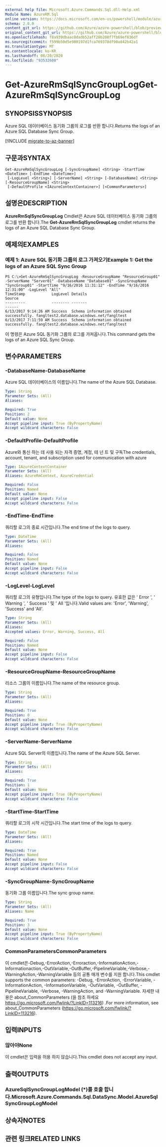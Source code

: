 ```yaml
---
external help file: Microsoft.Azure.Commands.Sql.dll-Help.xml
Module Name: AzureRM.Sql
online version: https://docs.microsoft.com/en-us/powershell/module/azurerm.sql/get-azurermsqlsyncgrouplog
schema: 2.0.0
content_git_url: https://github.com/Azure/azure-powershell/blob/preview/src/ResourceManager/Sql/Commands.Sql/help/Get-AzureRmSqlSyncGroupLog.md
original_content_git_url: https://github.com/Azure/azure-powershell/blob/preview/src/ResourceManager/Sql/Commands.Sql/help/Get-AzureRmSqlSyncGroupLog.md
ms.openlocfilehash: f8a939dbaac0dadb52aff28b208f7fb69ef836df
ms.sourcegitcommit: f599b50d5e980197d1fca769378df90a842b42a1
ms.translationtype: MT
ms.contentlocale: ko-KR
ms.lasthandoff: 08/20/2020
ms.locfileid: "93532608"
---
```

# <span data-ttu-id="08d0e-101">Get-AzureRmSqlSyncGroupLog</span><span class="sxs-lookup"><span data-stu-id="08d0e-101">Get-AzureRmSqlSyncGroupLog</span></span>

## <span data-ttu-id="08d0e-102">SYNOPSIS</span><span class="sxs-lookup"><span data-stu-id="08d0e-102">SYNOPSIS</span></span>
<span data-ttu-id="08d0e-103">Azure SQL 데이터베이스 동기화 그룹의 로그를 반환 합니다.</span><span class="sxs-lookup"><span data-stu-id="08d0e-103">Returns the logs of an Azure SQL Database Sync Group.</span></span>

[!INCLUDE [migrate-to-az-banner](../../includes/migrate-to-az-banner.md)]

## <span data-ttu-id="08d0e-104">구문과</span><span class="sxs-lookup"><span data-stu-id="08d0e-104">SYNTAX</span></span>

```
Get-AzureRmSqlSyncGroupLog [-SyncGroupName] <String> -StartTime <DateTime> [-EndTime <DateTime>]
 [-LogLevel <String>] [-ServerName] <String> [-DatabaseName] <String> [-ResourceGroupName] <String>
 [-DefaultProfile <IAzureContextContainer>] [<CommonParameters>]
```

## <span data-ttu-id="08d0e-105">설명은</span><span class="sxs-lookup"><span data-stu-id="08d0e-105">DESCRIPTION</span></span>
<span data-ttu-id="08d0e-106">**AzureRmSqlSyncGroupLog** Cmdlet은 Azure SQL 데이터베이스 동기화 그룹의 로그를 반환 합니다.</span><span class="sxs-lookup"><span data-stu-id="08d0e-106">The **Get-AzureRmSqlSyncGroupLog** cmdlet returns the logs of an Azure SQL Database Sync Group.</span></span>

## <span data-ttu-id="08d0e-107">예제의</span><span class="sxs-lookup"><span data-stu-id="08d0e-107">EXAMPLES</span></span>

### <span data-ttu-id="08d0e-108">예제 1: Azure SQL 동기화 그룹의 로그 가져오기</span><span class="sxs-lookup"><span data-stu-id="08d0e-108">Example 1: Get the logs of an Azure SQL Sync Group</span></span>
```
PS C:\>Get-AzureRmSqlSyncGroupLog -ResourceGroupName "ResourceGroup01" -ServerName "Server01" -DatabaseName "Database01" -SyncGroupName "SyncGroup01" -StartTime "9/16/2016 11:31:12" -EndTime "9/16/2016 12:31:00" -LogLevel "All"
TimeStamp            LogLevel Details                                   Source
---------            -------- -------                                   ------
6/13/2017 9:14:26 AM Success  Schema information obtained successfully. fangltest2.database.windows.net/fangltest
6/13/2017 7:11:59 AM Success  Schema information obtained successfully. fangltest2.database.windows.net/fangltest
```

<span data-ttu-id="08d0e-109">이 명령은 Azure SQL 동기화 그룹의 로그를 가져옵니다.</span><span class="sxs-lookup"><span data-stu-id="08d0e-109">This command gets the logs of an Azure SQL Sync Group.</span></span>

## <span data-ttu-id="08d0e-110">변수</span><span class="sxs-lookup"><span data-stu-id="08d0e-110">PARAMETERS</span></span>

### <span data-ttu-id="08d0e-111">-DatabaseName</span><span class="sxs-lookup"><span data-stu-id="08d0e-111">-DatabaseName</span></span>
<span data-ttu-id="08d0e-112">Azure SQL 데이터베이스의 이름입니다.</span><span class="sxs-lookup"><span data-stu-id="08d0e-112">The name of the Azure SQL Database.</span></span>

```yaml
Type: String
Parameter Sets: (All)
Aliases:

Required: True
Position: 2
Default value: None
Accept pipeline input: True (ByPropertyName)
Accept wildcard characters: False
```

### <span data-ttu-id="08d0e-113">-DefaultProfile</span><span class="sxs-lookup"><span data-stu-id="08d0e-113">-DefaultProfile</span></span>
<span data-ttu-id="08d0e-114">Azure와 통신 하는 데 사용 되는 자격 증명, 계정, 테 넌 트 및 구독</span><span class="sxs-lookup"><span data-stu-id="08d0e-114">The credentials, account, tenant, and subscription used for communication with azure</span></span>

```yaml
Type: IAzureContextContainer
Parameter Sets: (All)
Aliases: AzureRmContext, AzureCredential

Required: False
Position: Named
Default value: None
Accept pipeline input: False
Accept wildcard characters: False
```

### <span data-ttu-id="08d0e-115">-EndTime</span><span class="sxs-lookup"><span data-stu-id="08d0e-115">-EndTime</span></span>
<span data-ttu-id="08d0e-116">쿼리할 로그의 종료 시간입니다.</span><span class="sxs-lookup"><span data-stu-id="08d0e-116">The end time of the logs to query.</span></span>

```yaml
Type: DateTime
Parameter Sets: (All)
Aliases:

Required: False
Position: Named
Default value: None
Accept pipeline input: False
Accept wildcard characters: False
```

### <span data-ttu-id="08d0e-117">-LogLevel</span><span class="sxs-lookup"><span data-stu-id="08d0e-117">-LogLevel</span></span>
<span data-ttu-id="08d0e-118">쿼리할 로그의 유형입니다.</span><span class="sxs-lookup"><span data-stu-id="08d0e-118">The type of the logs to query.</span></span>
<span data-ttu-id="08d0e-119">유효한 값은 ' Error ', ' Warning ', ' Success ' 및 ' All '입니다.</span><span class="sxs-lookup"><span data-stu-id="08d0e-119">Valid values are: 'Error', 'Warning', 'Success' and 'All'.</span></span>

```yaml
Type: String
Parameter Sets: (All)
Aliases:
Accepted values: Error, Warning, Success, All

Required: False
Position: Named
Default value: None
Accept pipeline input: False
Accept wildcard characters: False
```

### <span data-ttu-id="08d0e-120">-ResourceGroupName</span><span class="sxs-lookup"><span data-stu-id="08d0e-120">-ResourceGroupName</span></span>
<span data-ttu-id="08d0e-121">리소스 그룹의 이름입니다.</span><span class="sxs-lookup"><span data-stu-id="08d0e-121">The name of the resource group.</span></span>

```yaml
Type: String
Parameter Sets: (All)
Aliases:

Required: True
Position: 0
Default value: None
Accept pipeline input: True (ByPropertyName)
Accept wildcard characters: False
```

### <span data-ttu-id="08d0e-122">-ServerName</span><span class="sxs-lookup"><span data-stu-id="08d0e-122">-ServerName</span></span>
<span data-ttu-id="08d0e-123">Azure SQL Server의 이름입니다.</span><span class="sxs-lookup"><span data-stu-id="08d0e-123">The name of the Azure SQL Server.</span></span>

```yaml
Type: String
Parameter Sets: (All)
Aliases:

Required: True
Position: 1
Default value: None
Accept pipeline input: True (ByPropertyName)
Accept wildcard characters: False
```

### <span data-ttu-id="08d0e-124">-StartTime</span><span class="sxs-lookup"><span data-stu-id="08d0e-124">-StartTime</span></span>
<span data-ttu-id="08d0e-125">쿼리할 로그의 시작 시간입니다.</span><span class="sxs-lookup"><span data-stu-id="08d0e-125">The start time of the logs to query.</span></span>

```yaml
Type: DateTime
Parameter Sets: (All)
Aliases:

Required: True
Position: Named
Default value: None
Accept pipeline input: False
Accept wildcard characters: False
```

### <span data-ttu-id="08d0e-126">-SyncGroupName</span><span class="sxs-lookup"><span data-stu-id="08d0e-126">-SyncGroupName</span></span>
<span data-ttu-id="08d0e-127">동기화 그룹 이름입니다.</span><span class="sxs-lookup"><span data-stu-id="08d0e-127">The sync group name.</span></span>

```yaml
Type: String
Parameter Sets: (All)
Aliases: Name

Required: True
Position: 3
Default value: None
Accept pipeline input: True (ByPropertyName)
Accept wildcard characters: False
```

### <span data-ttu-id="08d0e-128">CommonParameters</span><span class="sxs-lookup"><span data-stu-id="08d0e-128">CommonParameters</span></span>
<span data-ttu-id="08d0e-129">이 cmdlet은-Debug,-ErrorAction,-Erroraction,-InformationAction,-Informationaction,-OutVariable,-OutBuffer,-PipelineVariable,-Verbose,-WarningAction,-WarningVariable 등의 공통 매개 변수를 지원 합니다.</span><span class="sxs-lookup"><span data-stu-id="08d0e-129">This cmdlet supports the common parameters: -Debug, -ErrorAction, -ErrorVariable, -InformationAction, -InformationVariable, -OutVariable, -OutBuffer, -PipelineVariable, -Verbose, -WarningAction, and -WarningVariable.</span></span> <span data-ttu-id="08d0e-130">자세한 내용은 about_CommonParameters (을 참조 하세요 https://go.microsoft.com/fwlink/?LinkID=113216) .</span><span class="sxs-lookup"><span data-stu-id="08d0e-130">For more information, see about_CommonParameters (https://go.microsoft.com/fwlink/?LinkID=113216).</span></span>

## <span data-ttu-id="08d0e-131">입력</span><span class="sxs-lookup"><span data-stu-id="08d0e-131">INPUTS</span></span>

### <span data-ttu-id="08d0e-132">않아야</span><span class="sxs-lookup"><span data-stu-id="08d0e-132">None</span></span>
<span data-ttu-id="08d0e-133">이 cmdlet은 입력을 허용 하지 않습니다.</span><span class="sxs-lookup"><span data-stu-id="08d0e-133">This cmdlet does not accept any input.</span></span>

## <span data-ttu-id="08d0e-134">출력</span><span class="sxs-lookup"><span data-stu-id="08d0e-134">OUTPUTS</span></span>

### <span data-ttu-id="08d0e-135">AzureSqlSyncGroupLogModel (\*)를 호출 합니다.</span><span class="sxs-lookup"><span data-stu-id="08d0e-135">Microsoft.Azure.Commands.Sql.DataSync.Model.AzureSqlSyncGroupLogModel</span></span>

## <span data-ttu-id="08d0e-136">상속자</span><span class="sxs-lookup"><span data-stu-id="08d0e-136">NOTES</span></span>

## <span data-ttu-id="08d0e-137">관련 링크</span><span class="sxs-lookup"><span data-stu-id="08d0e-137">RELATED LINKS</span></span>
